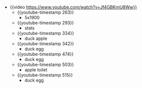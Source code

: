 - {{video https://www.youtube.com/watch?v=Jf4GBKmU8Ww}}
	- {{youtube-timestamp 263}}
		- 5x1900
	- {{youtube-timestamp 293}}
		- stats
	- {{youtube-timestamp 334}}
		- duck apple
	- {{youtube-timestamp 342}}
		- duck egg
	- {{youtube-timestamp 474}}
		- duck egg
	- {{youtube-timestamp 503}}
		- apple toilet
	- {{youtube-timestamp 515}}
		- duck egg